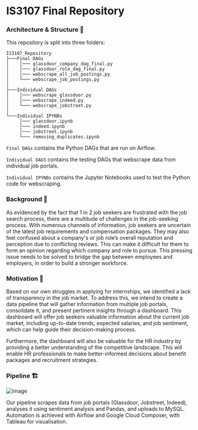 # IS3107 Final Repository

### Architecture & Structure 🧱

This repository is split into three folders:

```
IS3107_Repository
├───Final DAGs
│    │─── glassdoor_company_dag_final.py
│    │─── glassdoor_role_dag_final.py
│    │─── webscrape_all_job_postings.py
│    └─── webscrape_job_postings.py
│
├───Individual DAGs
│    │─── webscrape_glassdoor.py
│    │─── webscrape_indeed.py
│    └─── webscrape_jobstreet.py
│
└───Individual IPYNBs
     │─── glassdoor.ipynb
     │─── indeed.ipynb
     │─── jobstreet.ipynb
     └─── removing_duplicates.ipynb

```

`Final DAGs` contains the Python DAGs that are run on Airflow.

`Individual DAGS` contains the testing DAGs that webscrape data from individual job portals.

`Individual IPYNBs` contains the Jupyter Notebooks used to test the Python code for webscraping.

### Background 📝

As evidenced by the fact that 1 in 2 job seekers are frustrated with the job search process, there are a multitude of challenges in the job-seeking process. With numerous channels of information, job seekers are uncertain of the latest job requirements and compensation packages. They may also feel confused about a company's or job role’s overall reputation and perception due to conflicting reviews. This can make it difficult for them to form an opinion regarding which company and role to pursue. This pressing issue needs to be solved to bridge the gap between employees and employers, in order to build a stronger workforce.

### Motivation 🤔

Based on our own struggles in applying for internships, we identified a lack of transparency in the job market. To address this, we intend to create a data pipeline that will gather information from multiple job portals, consolidate it, and present pertinent insights through a dashboard. This dashboard will offer job seekers valuable information about the current job market, including up-to-date trends, expected salaries, and job sentiment, which can help guide their decision-making process.

Furthermore, the dashboard will also be valuable for the HR industry by providing a better understanding of the competitive landscape. This will enable HR professionals to make better-informed decisions about benefit packages and recruitment strategies.

### Pipeline 🏗

![image](https://user-images.githubusercontent.com/74229021/233560069-440680df-f57b-43b7-8a03-5531659a0acd.png)

Our pipeline scrapes data from job portals (Glassdoor, Jobstreet, Indeed), analyses it using sentiment analysis and Pandas, and uploads to MySQL. Automation is achieved with Airflow and Google Cloud Composer, with Tableau for visualisation. 

